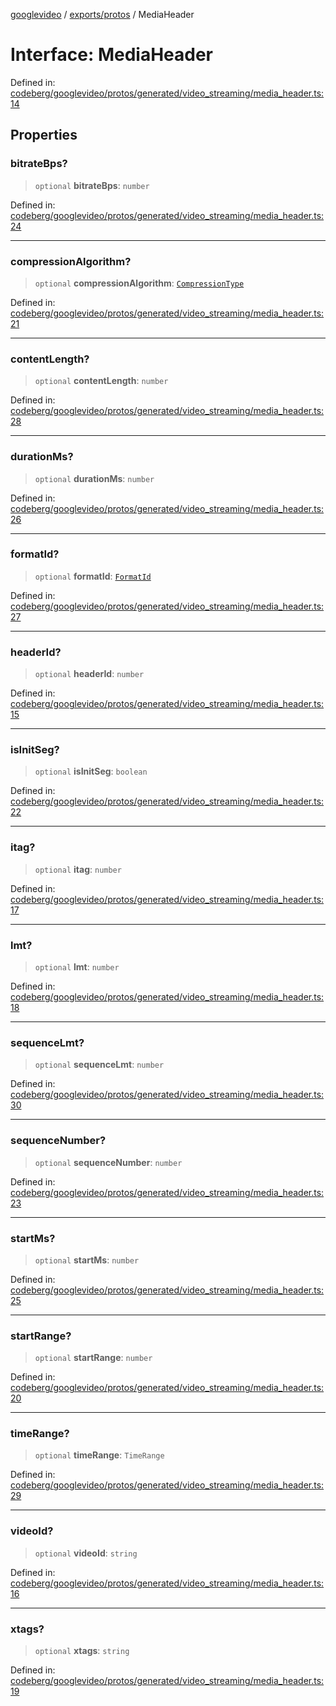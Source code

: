 [googlevideo](../../../README.md) / [exports/protos](../README.md) / MediaHeader

# Interface: MediaHeader

Defined in: [codeberg/googlevideo/protos/generated/video\_streaming/media\_header.ts:14](https://github.com/LuanRT/googlevideo/blob/19854137cadaf49fd755394883dfd7fe5fdaba20/protos/generated/video_streaming/media_header.ts#L14)

## Properties

### bitrateBps?

> `optional` **bitrateBps**: `number`

Defined in: [codeberg/googlevideo/protos/generated/video\_streaming/media\_header.ts:24](https://github.com/LuanRT/googlevideo/blob/19854137cadaf49fd755394883dfd7fe5fdaba20/protos/generated/video_streaming/media_header.ts#L24)

***

### compressionAlgorithm?

> `optional` **compressionAlgorithm**: [`CompressionType`](../enumerations/CompressionType.md)

Defined in: [codeberg/googlevideo/protos/generated/video\_streaming/media\_header.ts:21](https://github.com/LuanRT/googlevideo/blob/19854137cadaf49fd755394883dfd7fe5fdaba20/protos/generated/video_streaming/media_header.ts#L21)

***

### contentLength?

> `optional` **contentLength**: `number`

Defined in: [codeberg/googlevideo/protos/generated/video\_streaming/media\_header.ts:28](https://github.com/LuanRT/googlevideo/blob/19854137cadaf49fd755394883dfd7fe5fdaba20/protos/generated/video_streaming/media_header.ts#L28)

***

### durationMs?

> `optional` **durationMs**: `number`

Defined in: [codeberg/googlevideo/protos/generated/video\_streaming/media\_header.ts:26](https://github.com/LuanRT/googlevideo/blob/19854137cadaf49fd755394883dfd7fe5fdaba20/protos/generated/video_streaming/media_header.ts#L26)

***

### formatId?

> `optional` **formatId**: [`FormatId`](FormatId.md)

Defined in: [codeberg/googlevideo/protos/generated/video\_streaming/media\_header.ts:27](https://github.com/LuanRT/googlevideo/blob/19854137cadaf49fd755394883dfd7fe5fdaba20/protos/generated/video_streaming/media_header.ts#L27)

***

### headerId?

> `optional` **headerId**: `number`

Defined in: [codeberg/googlevideo/protos/generated/video\_streaming/media\_header.ts:15](https://github.com/LuanRT/googlevideo/blob/19854137cadaf49fd755394883dfd7fe5fdaba20/protos/generated/video_streaming/media_header.ts#L15)

***

### isInitSeg?

> `optional` **isInitSeg**: `boolean`

Defined in: [codeberg/googlevideo/protos/generated/video\_streaming/media\_header.ts:22](https://github.com/LuanRT/googlevideo/blob/19854137cadaf49fd755394883dfd7fe5fdaba20/protos/generated/video_streaming/media_header.ts#L22)

***

### itag?

> `optional` **itag**: `number`

Defined in: [codeberg/googlevideo/protos/generated/video\_streaming/media\_header.ts:17](https://github.com/LuanRT/googlevideo/blob/19854137cadaf49fd755394883dfd7fe5fdaba20/protos/generated/video_streaming/media_header.ts#L17)

***

### lmt?

> `optional` **lmt**: `number`

Defined in: [codeberg/googlevideo/protos/generated/video\_streaming/media\_header.ts:18](https://github.com/LuanRT/googlevideo/blob/19854137cadaf49fd755394883dfd7fe5fdaba20/protos/generated/video_streaming/media_header.ts#L18)

***

### sequenceLmt?

> `optional` **sequenceLmt**: `number`

Defined in: [codeberg/googlevideo/protos/generated/video\_streaming/media\_header.ts:30](https://github.com/LuanRT/googlevideo/blob/19854137cadaf49fd755394883dfd7fe5fdaba20/protos/generated/video_streaming/media_header.ts#L30)

***

### sequenceNumber?

> `optional` **sequenceNumber**: `number`

Defined in: [codeberg/googlevideo/protos/generated/video\_streaming/media\_header.ts:23](https://github.com/LuanRT/googlevideo/blob/19854137cadaf49fd755394883dfd7fe5fdaba20/protos/generated/video_streaming/media_header.ts#L23)

***

### startMs?

> `optional` **startMs**: `number`

Defined in: [codeberg/googlevideo/protos/generated/video\_streaming/media\_header.ts:25](https://github.com/LuanRT/googlevideo/blob/19854137cadaf49fd755394883dfd7fe5fdaba20/protos/generated/video_streaming/media_header.ts#L25)

***

### startRange?

> `optional` **startRange**: `number`

Defined in: [codeberg/googlevideo/protos/generated/video\_streaming/media\_header.ts:20](https://github.com/LuanRT/googlevideo/blob/19854137cadaf49fd755394883dfd7fe5fdaba20/protos/generated/video_streaming/media_header.ts#L20)

***

### timeRange?

> `optional` **timeRange**: `TimeRange`

Defined in: [codeberg/googlevideo/protos/generated/video\_streaming/media\_header.ts:29](https://github.com/LuanRT/googlevideo/blob/19854137cadaf49fd755394883dfd7fe5fdaba20/protos/generated/video_streaming/media_header.ts#L29)

***

### videoId?

> `optional` **videoId**: `string`

Defined in: [codeberg/googlevideo/protos/generated/video\_streaming/media\_header.ts:16](https://github.com/LuanRT/googlevideo/blob/19854137cadaf49fd755394883dfd7fe5fdaba20/protos/generated/video_streaming/media_header.ts#L16)

***

### xtags?

> `optional` **xtags**: `string`

Defined in: [codeberg/googlevideo/protos/generated/video\_streaming/media\_header.ts:19](https://github.com/LuanRT/googlevideo/blob/19854137cadaf49fd755394883dfd7fe5fdaba20/protos/generated/video_streaming/media_header.ts#L19)
